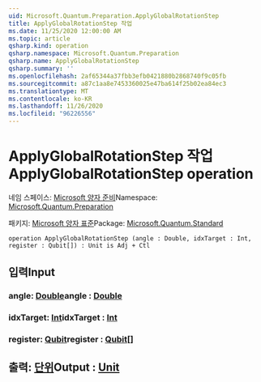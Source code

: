 ```yaml
---
uid: Microsoft.Quantum.Preparation.ApplyGlobalRotationStep
title: ApplyGlobalRotationStep 작업
ms.date: 11/25/2020 12:00:00 AM
ms.topic: article
qsharp.kind: operation
qsharp.namespace: Microsoft.Quantum.Preparation
qsharp.name: ApplyGlobalRotationStep
qsharp.summary: ''
ms.openlocfilehash: 2af65344a37fbb3efb0421880b2868740f9c05fb
ms.sourcegitcommit: a87c1aa8e7453360025e47ba614f25b02ea84ec3
ms.translationtype: MT
ms.contentlocale: ko-KR
ms.lasthandoff: 11/26/2020
ms.locfileid: "96226556"
---
```

# <a name="applyglobalrotationstep-operation"></a><span data-ttu-id="0d1f0-102">ApplyGlobalRotationStep 작업</span><span class="sxs-lookup"><span data-stu-id="0d1f0-102">ApplyGlobalRotationStep operation</span></span>

<span data-ttu-id="0d1f0-103">네임 스페이스: [Microsoft 양자 준비](xref:Microsoft.Quantum.Preparation)</span><span class="sxs-lookup"><span data-stu-id="0d1f0-103">Namespace: [Microsoft.Quantum.Preparation](xref:Microsoft.Quantum.Preparation)</span></span>

<span data-ttu-id="0d1f0-104">패키지: [Microsoft 양자 표준](https://nuget.org/packages/Microsoft.Quantum.Standard)</span><span class="sxs-lookup"><span data-stu-id="0d1f0-104">Package: [Microsoft.Quantum.Standard](https://nuget.org/packages/Microsoft.Quantum.Standard)</span></span>




```qsharp
operation ApplyGlobalRotationStep (angle : Double, idxTarget : Int, register : Qubit[]) : Unit is Adj + Ctl
```


## <a name="input"></a><span data-ttu-id="0d1f0-105">입력</span><span class="sxs-lookup"><span data-stu-id="0d1f0-105">Input</span></span>

### <a name="angle--double"></a><span data-ttu-id="0d1f0-106">angle: [Double](xref:microsoft.quantum.lang-ref.double)</span><span class="sxs-lookup"><span data-stu-id="0d1f0-106">angle : [Double](xref:microsoft.quantum.lang-ref.double)</span></span>




### <a name="idxtarget--int"></a><span data-ttu-id="0d1f0-107">idxTarget: [Int](xref:microsoft.quantum.lang-ref.int)</span><span class="sxs-lookup"><span data-stu-id="0d1f0-107">idxTarget : [Int](xref:microsoft.quantum.lang-ref.int)</span></span>




### <a name="register--qubit"></a><span data-ttu-id="0d1f0-108">register: [Qubit](xref:microsoft.quantum.lang-ref.qubit)</span><span class="sxs-lookup"><span data-stu-id="0d1f0-108">register : [Qubit](xref:microsoft.quantum.lang-ref.qubit)[]</span></span>





## <a name="output--unit"></a><span data-ttu-id="0d1f0-109">출력: [단위](xref:microsoft.quantum.lang-ref.unit)</span><span class="sxs-lookup"><span data-stu-id="0d1f0-109">Output : [Unit](xref:microsoft.quantum.lang-ref.unit)</span></span>

